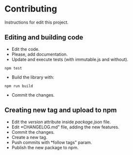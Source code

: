 # Contributing

Instructions for edit this project.

## Editing and building code

* Edit the code.
* Please, add documentation.
* Update and execute tests (with immutable.js and without).

 ```
npm test
```

* Build the library with:

 ```
npm run build
```

* Commit the changes.

## Creating new tag and upload to npm

* Edit the *version* attribute inside *package.json* file.
* Edit *CHANGELOG.md" file, adding the new features.
* Commit the changes.
* Create a new tag.
* Push commits with *follow tags" param.
* Publish the new package to npm.
